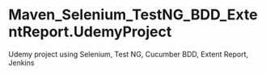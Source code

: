 # Maven_Selenium_TestNG_BDD_ExtentReport.UdemyProject
Udemy project using Selenium, Test NG, Cucumber BDD, Extent Report, Jenkins
